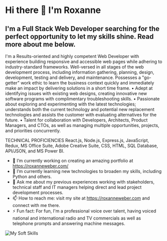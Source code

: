 # Hi there 👋 I'm Roxanne
## I'm a Full Stack Web Developer searching for the perfect opportunity to let my skills shine. Read more about me below.

I'm a Results-oriented and highly competent Web Developer with experience building responsive and accessible web pages while adhering to industry-standard frameworks. Well-versed in all stages of the web development process, including information gathering, planning, design, development, testing and delivery, and maintenance. Possesses a "go-getter" work ethic to learn the business context quickly and immediately make an impact by delivering solutions in a short time frame.
   • Adept at identifying issues with existing web designs, creating innovative new software programs with complimentary troubleshooting skills.
   • Passionate about exploring and experimenting with the latest technologies; understands both the current technology and potential new replacement technologies and assists the customer with evaluating alternatives for the future.
   • Talent for collaboration with Developers, Architects, Product Managers, and CTOs, as well as managing multiple opportunities, projects, and priorities concurrently.

TECHNICAL PROFICIENCIES
React.js, Node.js, Express.js, JavaScript, Redux, MS Office Suite, Adobe Creative Suite, CSS, HTML, SQL Database, API/JSON, and MS Power BI.

- 🔭 I’m currently working on creating an amazing portfolio at https://roxanneweber.com/
- 🌱 I’m currently learning new technologies to broaden my skills, including Python and others.
- 💬 Ask me about my previous experiences working with stakeholders, technical staff and IT managers helping direct and lead project development processes.
- 📫 How to reach me: visit my site at https://roxanneweber.com and connect with me there.
- ⚡ Fun fact: For fun, I'm a professional voice over talent, having voiced national and international radio and TV commercials as well as telephone prompts and answering machine messages.

<img
  src="https://github.com/roxanneweber/roxanneweber/commit/15ba7ae27677b21fe2ae7a2ad76e5bd37ecda580#diff-39353712c15f406d1d681f1d3b58335fc3b12a88ca7b6780b061df2d626953c7"
  alt="My Soft Skills"
  title="My Soft Skills"
  style="display: inline-block; margin: 0 auto; max-width: 300px">

